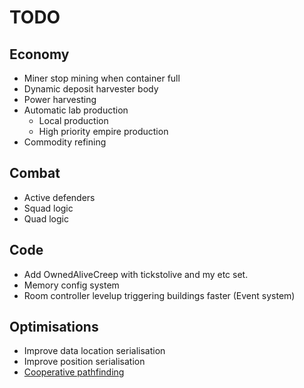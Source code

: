 # TODO

## Economy

- Miner stop mining when container full
- Dynamic deposit harvester body
- Power harvesting
- Automatic lab production
  - Local production
  - High priority empire production
- Commodity refining

## Combat

- Active defenders
- Squad logic
- Quad logic

## Code

- Add OwnedAliveCreep with tickstolive and my etc set.
- Memory config system
- Room controller levelup triggering buildings faster (Event system)

## Optimisations

- Improve data location serialisation
- Improve position serialisation
- [Cooperative pathfinding](https://www.davidsilver.uk/wp-content/uploads/2020/03/coop-path-AIWisdom.pdf)
